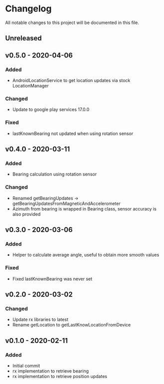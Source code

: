 <!-- markdownlint-disable MD022 MD032 MD024-->
# Changelog
All notable changes to this project will be documented in this file.

## Unreleased

## v0.5.0 - 2020-04-06
### Added
* AndroidLocationService to get location updates via stock LocationManager
### Changed
* Update to google play services 17.0.0
### Fixed
* lastKnownBearing not updated when using rotation sensor

## v0.4.0 - 2020-03-11
### Added
* Bearing calculation using rotation sensor
### Changed
* Renamed getBearingUpdates -> getBearingUpdatesFromMagneticAndAccelerometer
* Azimuth from bearing is wrapped in Bearing class, sensor accuracy is also provided  

## v0.3.0 - 2020-03-06
### Added
* Helper to calculate average angle, useful to obtain more smooth values
### Fixed
* Fixed lastKnownBearing was never set

## v0.2.0 - 2020-03-02
### Changed
* Update rx libraries to latest
* Rename getLocation to getLastKnowLocationFromDevice

## v0.1.0 - 2020-02-11
### Added
* Initial commit
* rx implementation to retrieve bearing
* rx implementation to retrieve position updates
